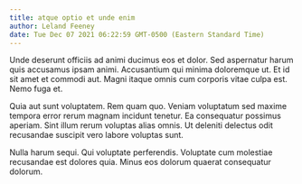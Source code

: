 ```yaml
---
title: atque optio et unde enim
author: Leland Feeney
date: Tue Dec 07 2021 06:22:59 GMT-0500 (Eastern Standard Time)
---
```

Unde deserunt officiis ad animi ducimus eos et dolor. Sed aspernatur harum quis accusamus ipsam animi. Accusantium qui minima doloremque ut. Et id sit amet et commodi aut. Magni itaque omnis cum corporis vitae culpa est. Nemo fuga et.

 Quia aut sunt voluptatem. Rem quam quo. Veniam voluptatum sed maxime tempora error rerum magnam incidunt tenetur. Ea consequatur possimus aperiam. Sint illum rerum voluptas alias omnis. Ut deleniti delectus odit recusandae suscipit vero labore voluptas sunt.

 Nulla harum sequi. Qui voluptate perferendis. Voluptate cum molestiae recusandae est dolores quia. Minus eos dolorum quaerat consequatur dolorum.